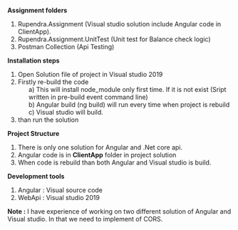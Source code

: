 <b> Assignment folders </b>
  
 1. Rupendra.Assignment (Visual studio solution include Angular code in ClientApp).
 2. Rupendra.Assignment.UnitTest (Unit test for Balance check logic)
 3. Postman Collection  (Api Testing)


<b> Installation steps </b>

1. Open Solution file of project in Visual studio 2019
2. Firstly re-build the code 
    <ul>a) This will install node_module only first time. If it is not exist (Sript written in pre-build event command line)</ul>
    <ul>b) Angular build (ng build) will run every time when project is rebuild</ul>
    <ul>c) Visual studio will build.</ul>
3. than run the solution

<b> Project Structure </b>
1. There is only one solution for Angular and .Net core api.
2. Angular code is in <b>ClientApp</b> folder in project solution
3. When code is rebuild than both Angular and Visual studio is build.

<b> Development tools </b>
1. Angular : Visual source code
2. WebApi  : Visual studio 2019

<b>Note :</b>
I have experience of working on two different solution of Angular and Visual studio.
In that we need to implement of CORS.






